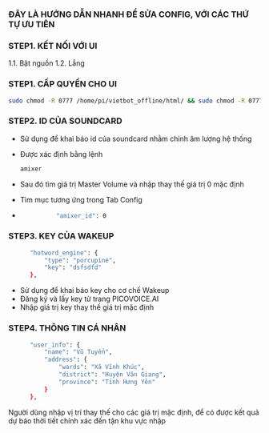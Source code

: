 ### ĐÂY LÀ HƯỚNG DẪN NHANH ĐỂ SỬA CONFIG, VỚI CÁC THỨ TỰ ƯU TIÊN

### STEP1. KẾT NỐI VỚI UI

1.1. Bật nguồn
1.2. Lắng 



### STEP1. CẤP QUYỀN CHO UI

  ```sh
 sudo chmod -R 0777 /home/pi/vietbot_offline/html/ && sudo chmod -R 0777 /home/pi/vietbot_offline/src/

```
### STEP2. ID CỦA SOUNDCARD
   
- Sử dụng để khai báo id của soundcard nhằm chỉnh âm lượng hệ thống
- Được xác định bằng lệnh
  ```sh
  amixer
  ```
- Sau đó tìm giá trị Master Volume và nhập thay thế giá trị 0 mặc định
- Tìm mục tương ứng trong Tab Config

- ```sh
            "amixer_id": 0
  ```

### STEP3. KEY CỦA WAKEUP
  ```sh
        "hotword_engine": {
            "type": "porcupine",
            "key": "dsfsdfd"
        },
  ```
- Sử dụng để khai báo key cho cơ chế Wakeup
- Đăng ký và lấy key từ trang PICOVOICE.AI
- Nhập giá trị key thay thế giá trị mặc định 

### STEP4. THÔNG TIN CÁ NHÂN
  ```sh
        "user_info": {
            "name": "Vũ Tuyển",
            "address": {
                "wards": "Xã Vĩnh Khúc",
                "district": "Huyện Văn Giang",
                "province": "Tỉnh Hưng Yên"
            }
        },
  ```
Người dùng nhập vị trí thay thế cho các giá trị mặc định, để có được kết quả dự báo thời tiết chính xác
đến tận khu vực nhập

